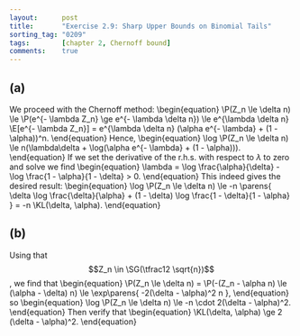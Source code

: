 ```yaml
---
layout:      post
title:       "Exercise 2.9: Sharp Upper Bounds on Binomial Tails"
sorting_tag: "0209"
tags:        [chapter 2, Chernoff bound]
comments:    true
---
```


## (a)

We proceed with the Chernoff method:
\begin{equation}
    \P(Z_n \le \delta n)
    \le \P(e^{- \lambda Z_n} \ge e^{- \lambda \delta n})
    \le e^{\lambda \delta n} \E[e^{- \lambda Z_n}]
    = e^{\lambda \delta n} (\alpha e^{- \lambda} + (1 - \alpha))^n.
\end{equation}
Hence,
\begin{equation}
    \log \P(Z_n \le \delta n)
    \le n(\lambda\delta + \log(\alpha e^{- \lambda} + (1 - \alpha))).
\end{equation}
If we set the derivative of the r.h.s. with respect to $\lambda$ to zero and solve we find
\begin{equation}
    \lambda = \log \frac{\alpha}{\delta} - \log \frac{1 - \alpha}{1 - \delta} > 0.
\end{equation}
This indeed gives the desired result:
\begin{equation}
    \log \P(Z_n \le \delta n)
    \le -n \parens{
        \delta \log \frac{\delta}{\alpha}
        + (1 - \delta) \log \frac{1 - \delta}{1 - \alpha}
    }
    = -n \KL(\delta, \alpha).
\end{equation}

## (b)

Using that $$Z_n \in \SG(\tfrac12 \sqrt{n})$$, we find that
\begin{equation}
    \P(Z_n \le \delta n)
    = \P(-(Z_n - \alpha n) \le (\alpha - \delta) n)
    \le \exp\parens{
        -2(\delta - \alpha)^2 n
    },
\end{equation}
so
\begin{equation}
    \log \P(Z_n \le \delta n)
    \le -n \cdot 2(\delta - \alpha)^2.
\end{equation}
Then verify that
\begin{equation}
    \KL(\delta, \alpha) \ge 2 (\delta - \alpha)^2.
\end{equation}
